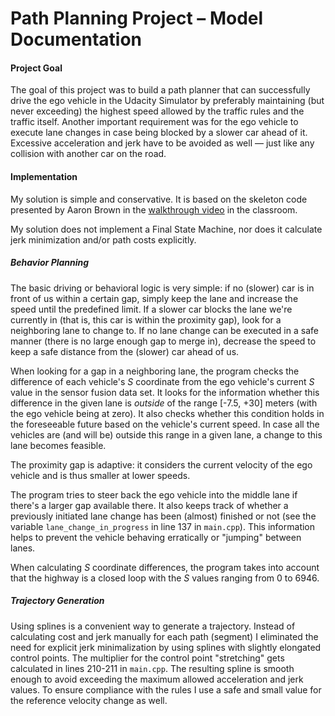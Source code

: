 # Path Planning Project &ndash; Model Documentation

#### Project Goal
The goal of this project was to build a path planner that can successfully drive the ego vehicle in the Udacity Simulator by preferably maintaining (but never exceeding) the highest speed allowed by the traffic rules and the traffic itself. Another important requirement was for the ego vehicle to execute lane changes in case being blocked by a slower car ahead of it. Excessive acceleration and jerk have to be avoided as well &mdash; just like any collision with another car on the road.

#### Implementation

My solution is simple and conservative. It is based on the skeleton code presented by Aaron Brown in the [walkthrough video](https://classroom.udacity.com/nanodegrees/nd013/parts/6047fe34-d93c-4f50-8336-b70ef10cb4b2/modules/27800789-bc8e-4adc-afe0-ec781e82ceae/lessons/23add5c6-7004-47ad-b169-49a5d7b1c1cb/concepts/3bdfeb8c-8dd6-49a7-9d08-beff6703792d) in the classroom.

My solution does not implement a Final State Machine, nor does it calculate jerk minimization and/or path costs explicitly.

##### Behavior Planning

The basic driving or behavioral logic is very simple: if no (slower) car is in front of us within a certain gap, simply keep the lane and increase the speed until the predefined limit. If a slower car blocks the lane we're currently in (that is, this car is within the proximity gap), look for a neighboring lane to change to. If no lane change can be executed in a safe manner (there is no large enough gap to merge in), decrease the speed to keep a safe distance from the (slower) car ahead of us.

When looking for a gap in a neighboring lane, the program checks the difference of each vehicle's *S* coordinate from the ego vehicle's current *S* value in the sensor fusion data set. It looks for the information whether this difference in the given lane is *outside* of the range \[-7.5, +30\] meters (with the ego vehicle being at zero). It also checks whether this condition holds in the foreseeable future based on the vehicle's current speed. In case all the vehicles are (and will be) outside this range in a given lane, a change to this lane becomes feasible.

The proximity gap is adaptive: it considers the current velocity of the ego vehicle and is thus smaller at lower speeds.

The program tries to steer back the ego vehicle into the middle lane if there's a larger gap available there. It also keeps track of whether a previously initiated lane change has been (almost) finished or not (see the variable ```lane_change_in_progress``` in line 137 in ```main.cpp```). This information helps to prevent the vehicle behaving erratically or "jumping" between lanes.

When calculating *S* coordinate differences, the program takes into account that the highway is a closed loop with the *S* values ranging from 0 to 6946.

##### Trajectory Generation

Using splines is a  convenient way to generate a trajectory. Instead of calculating cost and jerk manually for each path (segment) I eliminated the need for explicit jerk minimalization by using splines with slightly elongated control points. The multiplier for the control point "stretching" gets calculated in lines 210-211 in ```main.cpp```. The resulting spline is smooth enough to avoid exceeding the maximum allowed acceleration and jerk values. To ensure compliance with the rules I use a safe and small value for the reference velocity change as well.
